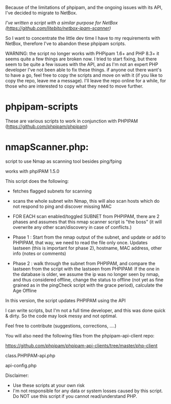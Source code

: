 Because of the limitations of phpipam, and the ongoing issues with its API, I've decided to migrate to NetBox.

*I've written a script with a similar purpose for NetBox (https://github.com/litebito/netbox-ipam-scanner)*

So I want to concentrate the little dev time I have to my requirements with NetBox, therefore I've to abandon these phpipam scripts.

WARNING: the script no longer works with PHPipam 1.6+ and PHP 8.3+
it seems quite a few things are broken now. I tried to start fixing, but there seem to be quite a few issues with the API, and as I'm not an expert PHP developer I've not been able to fix these things. 
if anyone out there want's to have a go, feel free to copy the scripts and move on with it (if you like to copy the repo, leave me a message). I'll leave the repo online for a while, for those who are interested to copy what they need to move further.

# phpipam-scripts
These are various scripts to work in conjunction with PHPIPAM (https://github.com/phpipam/phpipam)

# nmapScanner.php: 
script to use Nmap as scanning tool besides ping/fping

works with phpIPAM 1.5.0

This script does the following:
 
* fetches flagged subnets for scanning
 
* scans the whole subnet witn Nmap, this will also scan hosts which do not respond to ping and discover missing MAC

* FOR EACH scan enabled/toggled SUBNET from PHPIPAM, there are 2 phases and assumes that this nmap scanner script is "the boss" (it will overwrite any other scan/discovery in case of conflicts.)

* Phase 1 : 
Start from the nmap output of the subnet, and update or add to PHPIPAM, that way, we need to read the file only once. 
Updates lastseen (this is important for phase 2), hostname, MAC address, other info (notes or comments)

* Phase 2 : walk through the subnet from PHPIPAM, and compare the lastseen from the script with the lastseen from PHPIPAM:
If the one in the database is older, we assume the ip was no longer seen by nmap, and thus considered offline, change the status to offline (not yet as fine grained as in the pingCheck script with the grace period), calculate the Age Offline

In this version, the script updates PHPIPAM using the API

I can write scripts, but I'm not a full time developer, and this was done quick & dirty.
So the code may look messy and not optimal.

Feel free to contribute (suggestions, corrections, ....)

You will also need the following files from the phpipam-api-client repo:

https://github.com/phpipam/phpipam-api-clients/tree/master/php-client

class.PHPIPAM-api.php

api-config.php


Disclaimer:

- Use these scripts at your own risk
- I'm not responsible for any data or system losses caused by this script. Do NOT use this script if you cannot read/understand PHP.
